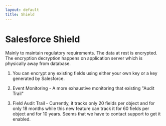 ```yaml
---
layout: default
title: Shield
---
```


# Salesforce Shield

Mainly to maintain regulatory requirements. The data at rest is encrypted. The encryption decryption happens on application server which is physically away from database.

1. You can encrypt any existing fields using either your own key or a key generated by Salesforce.

2. Event Monitoring - A more exhaustive monitoring that existing "Audit Trail"

3. Field Audit Trail - Currently, it tracks only 20 fields per object and for only 18 months while this new feature can track it for 60 fields per object and for 10 years. Seems that we have to contact support to get it enabled.
